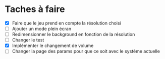 # Taches à faire
- [X] Faire que le jeu prend en compte la résolution choisi
- [ ] Ajouter un mode plein écran
- [ ] Redimensionner le background en fonction de la résolution
- [ ] Changer le test
- [X] Implémenter le changement de volume
- [ ] Changer la page des params pour que ce soit avec le système actuelle